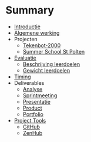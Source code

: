 # Summary
* [Introductie](./README.md)
* [Algemene werking](algemene_werking.md)
* Projecten
  * [Tekenbot-2000](./projecten/tekenbot-2000.md)
  * [Summer School St Polten]()
* [Evaluatie](./evaluatie/README.md)
  * [Beschrijving leerdoelen](./evaluatie/beschrijving_leerdoelen.md)
  * [Gewicht leerdoelen](./evaluatie/gewicht_leerdoelen.md)
* [Timing](./timing.md)
* Deliverables
  * [Analyse](./deliverables/analyse.md)
  * [Sprintmeeting](./deliverables/sprintmeeting.md)
  * [Presentatie](./deliverables/finale_presentatie.md)
  * [Product](./deliverables/product.md)
  * [Portfolio](./deliverables/portfolio.md)
* [Project Tools](./README.md)
  * [GitHub](./README.md)
  * [ZenHub](./README.md)
